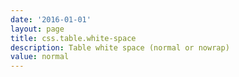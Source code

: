 ```yaml
---
date: '2016-01-01'
layout: page
title: css.table.white-space
description: Table white space (normal or nowrap)
value: normal 
---
```

